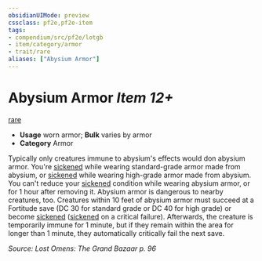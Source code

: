 ```yaml
---
obsidianUIMode: preview
cssclass: pf2e,pf2e-item
tags:
- compendium/src/pf2e/lotgb
- item/category/armor
- trait/rare
aliases: ["Abysium Armor"]
---
```

# Abysium Armor *Item 12+*  
[rare](../../../Rules/traits/rare.md)  

- **Usage** worn armor; **Bulk** varies by armor
- **Category** Armor

Typically only creatures immune to abysium's effects would don abysium armor. You're [sickened](../../../Rules/conditions.md#Sickened) while wearing standard-grade armor made from abysium, or [sickened](../../../Rules/conditions.md#Sickened) while wearing high-grade armor made from abysium. You can't reduce your [sickened](../../../Rules/conditions.md#Sickened) condition while wearing abysium armor, or for 1 hour after removing it. Abysium armor is dangerous to nearby creatures, too. Creatures within 10 feet of abysium armor must succeed at a Fortitude save (DC 30 for standard grade or DC 40 for high grade) or become [sickened](../../../Rules/conditions.md#Sickened) ([sickened](../../../Rules/conditions.md#Sickened) on a critical failure). Afterwards, the creature is temporarily immune for 1 minute, but if they remain within the area for longer than 1 minute, they automatically critically fail the next save.

*Source: Lost Omens: The Grand Bazaar p. 96*